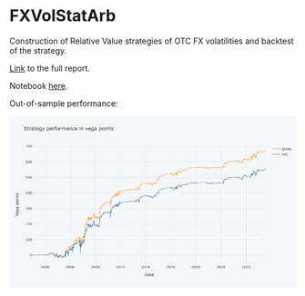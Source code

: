 # FXVolStatArb
Construction of Relative Value strategies of OTC FX volatilities and backtest of the strategy.

[Link](https://rawcdn.githack.com/akaufman22/FXVolStatArb/50e1e1308a49f2c886e807b9aadc241570174d4f/Output.html) to the full report.

Notebook [here](./Project.ipynb).

Out-of-sample performance:

![plot](./vegaperf.png)